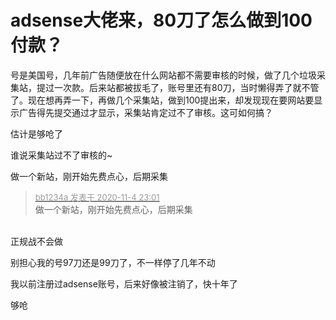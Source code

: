 # adsense大佬来，80刀了怎么做到100付款？


号是美国号，几年前广告随便放在什么网站都不需要审核的时候，做了几个垃圾采集站，提过一次款。后来站都被拔毛了，账号里还有80刀，当时懒得弄了就不管了。现在想再弄一下，再做几个采集站，做到100提出来，却发现现在要网站要显示广告得先提交通过才显示，采集站肯定过不了审核。这可如何搞？

估计是够呛了

谁说采集站过不了审核的~

做一个新站，刚开始先费点心，后期采集

<div class="quote"><blockquote><font size="2"><a href="https://www.hostloc.com/forum.php?mod=redirect&amp;goto=findpost&amp;pid=9404127&amp;ptid=762548" target="_blank"><font color="#999999">bb1234a 发表于 2020-11-4 23:01</font></a></font><br />
做一个新站，刚开始先费点心，后期采集</blockquote></div><br />
正规战不会做<img src="static/image/smiley/default/mad.gif" smilieid="11" border="0" alt="" />

别担心我的号97刀还是99刀了，不一样停了几年不动 <img src="static/image/smiley/default/lol.gif" smilieid="12" border="0" alt="" />

我以前注册过adsense账号，后来好像被注销了，快十年了<img src="static/image/smiley/default/sweat.gif" smilieid="10" border="0" alt="" />

够呛<img src="static/image/smiley/yct/003.gif" smilieid="50" border="0" alt="" />

